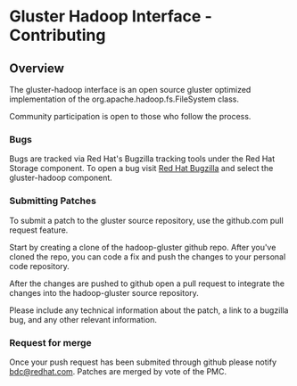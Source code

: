 # Gluster Hadoop Interface - Contributing 

## Overview
The gluster-hadoop interface is an open source gluster optimized implementation of the org.apache.hadoop.fs.FileSystem class.  

Community participation is open to those who follow the process.


### Bugs
Bugs are tracked via Red Hat's Bugzilla tracking tools under the Red Hat Storage component.  To open a bug visit [Red Hat Bugzilla](https://bugzilla.redhat.com/enter_bug.cgi?product=Red%20Hat%20Storage) and select the gluster-hadoop component.

### Submitting Patches
To submit a patch to the gluster source repository, use the github.com pull request feature.

Start by creating a clone of the hadoop-gluster github repo.  After you've cloned the repo, you can code a fix and push the changes to your personal code repository.  

After the changes are pushed to github open a pull request to integrate the changes into the hadoop-gluster source repository.

Please include any technical information about the patch, a link to a bugzilla bug, and any other relevant information.


### Request for merge
Once your push request has been submited through github please notify bdc@redhat.com.  Patches are merged by vote of the PMC.

